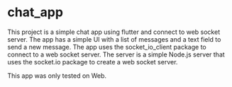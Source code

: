 # chat_app

This project is a simple chat app using flutter and connect to web socket server. The app has a simple UI with a list of messages and a text field to send a new message. The app uses the socket_io_client package to connect to a web socket server. The server is a simple Node.js server that uses the socket.io package to create a web socket server.

This app was only tested on Web.
